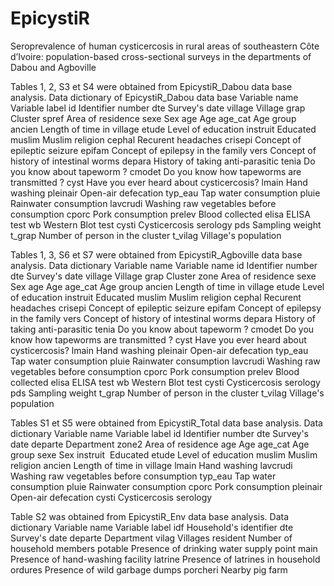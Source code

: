 # EpicystiR
Seroprevalence of human cysticercosis in rural areas of southeastern Côte d’Ivoire: population-based cross-sectional surveys in the departments of Dabou and Agboville

Tables 1, 2, S3 et S4 were obtained from EpicystiR_Dabou data base analysis.
Data dictionary	of EpicystiR_Dabou data base
Variable name	Variable label
id	 Identifier number
dte	Survey's date
village	Village 
grap	Cluster
spref	Area of residence
sexe	Sex
age	Age
age_cat	Age group
ancien	Length of time in village
etude	Level of education
instruit	Educated
muslim	Muslim religion
cephal	Recurent headaches
crisepi	Concept of epileptic seizure
epifam	Concept of epilepsy in the family
vers	Concept of history of intestinal worms
depara	History of taking anti-parasitic
tenia	Do you know about tapeworm ?
cmodet	Do you know how tapeworms are transmitted ?
cyst	Have you ever heard about cysticercosis?
lmain	Hand washing
pleinair	Open-air defecation
typ_eau	Tap water consumption
pluie	Rainwater consumption
lavcrudi	Washing raw vegetables before consumption
cporc	Pork consumption
prelev	Blood collected
elisa	ELISA test
wb	Western Blot test
cysti	Cysticercosis serology
pds	Sampling weight
t_grap	Number of person in the cluster
t_vilag	Village's population



Tables 1, 3, S6 et S7 were obtained from EpicystiR_Agboville data base analysis.
Data dictionary	
Variable name	Variable name
id	Identifier number
dte	Survey's date
village	Village 
grap	Cluster
zone	Area of residence
sexe	Sex
age	Age
age_cat	Age group
ancien	Length of time in village
etude	Level of education
instruit	Educated
muslim	Muslim religion
cephal	Recurent headaches
crisepi	Concept of epileptic seizure
epifam	Concept of epilepsy in the family
vers	Concept of history of intestinal worms
depara	History of taking anti-parasitic
tenia	Do you know about tapeworm ?
cmodet	Do you know how tapeworms are transmitted ?
cyst	Have you ever heard about cysticercosis?
lmain	Hand washing
pleinair	Open-air defecation
typ_eau	Tap water consumption
pluie	Rainwater consumption
lavcrudi	Washing raw vegetables before consumption
cporc	Pork consumption
prelev	Blood collected
elisa	ELISA test
wb	Western Blot test
cysti	Cysticercosis serology
pds	Sampling weight
t_grap	Number of person in the cluster
t_vilag	Village's population



Tables S1 et S5 were obtained from EpicystiR_Total data base analysis.
Data dictionary	
Variable name	Variable label
id         	Identifier number
dte         	Survey's date
departe     	Department
zone2        	Area of residence
age            	Age
age_cat   	Age group
sexe       	Sex
instruit 	Educated
etude      	Level of education
muslim     	Muslim religion
ancien     	Length of time in village
lmain     	Hand washing
lavcrudi    	Washing raw vegetables before consumption
typ_eau    	Tap water consumption
pluie     	Rainwater consumption
cporc     	Pork consumption
pleinair 	Open-air defecation
cysti     	Cysticercosis serology



Table S2 was obtained from EpicystiR_Env data base analysis.
Data dictionary	
Variable name	Variable label
idf	Household's identifier
dte	Survey's date
departe	Department
vilag	Villages
resident	Number of household members
potable	Presence of drinking water supply point
main	Presence of hand-washing facility
latrine	Presence of latrines in household
ordures	Presence of wild garbage dumps
porcheri	Nearby pig farm


